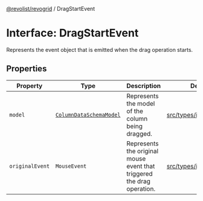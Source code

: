 [@revolist/revogrid](README.md) / DragStartEvent

# Interface: DragStartEvent

Represents the event object that is emitted when the drag operation starts.

## Properties

| Property | Type | Description | Defined in |
| ------ | ------ | ------ | ------ |
| `model` | [`ColumnDataSchemaModel`](TypeAlias.ColumnDataSchemaModel.md) | Represents the model of the column being dragged. | [src/types/interfaces.ts:666](https://github.com/revolist/revogrid/blob/33fdf87718e4421a1302a23338379f45f99055c0/src/types/interfaces.ts#L666) |
| `originalEvent` | `MouseEvent` | Represents the original mouse event that triggered the drag operation. | [src/types/interfaces.ts:661](https://github.com/revolist/revogrid/blob/33fdf87718e4421a1302a23338379f45f99055c0/src/types/interfaces.ts#L661) |

